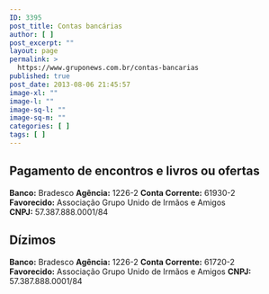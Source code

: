 ```yaml
---
ID: 3395
post_title: Contas bancárias
author: [ ]
post_excerpt: ""
layout: page
permalink: >
  https://www.gruponews.com.br/contas-bancarias
published: true
post_date: 2013-08-06 21:45:57
image-xl: ""
image-l: ""
image-sq-l: ""
image-sq-m: ""
categories: [ ]
tags: [ ]
---
```

<h2>Pagamento de encontros e livros ou ofertas</h2>
<strong>Banco:</strong> Bradesco
<strong>Agência:</strong> 1226-2
<strong>Conta Corrente:</strong> 61930-2
<strong>Favorecido:</strong> Associação Grupo Unido de Irmãos e Amigos
<strong>CNPJ:</strong> 57.387.888.0001/84

<h2>Dízimos</h2>
<strong>Banco:</strong> Bradesco
<strong>Agência:</strong> 1226-2
<strong>Conta Corrente:</strong> 61720-2
<strong>Favorecido:</strong> Associação Grupo Unido de Irmãos e Amigos
<strong>CNPJ:</strong> 57.387.888.0001/84